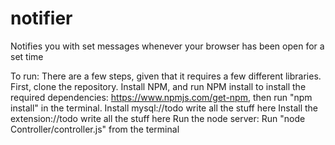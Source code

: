 # notifier
Notifies you with set messages whenever your browser has been open for a set time

To run:
There are a few steps, given that it requires a few different libraries. 
First, clone the repository.
Install NPM, and run NPM install to install the required dependencies:
https://www.npmjs.com/get-npm, then run "npm install" in the terminal.
Install mysql://todo write all the stuff here
Install the extension://todo write all the stuff here
Run the node server: Run "node Controller/controller.js" from the terminal